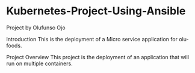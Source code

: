 # Kubernetes-Project-Using-Ansible

Project by Olufunso Ojo

Introduction This is the deployment of a Micro service application for olu-foods.

Project Overview
This project is the deployment of an application that will run on multiple containers.